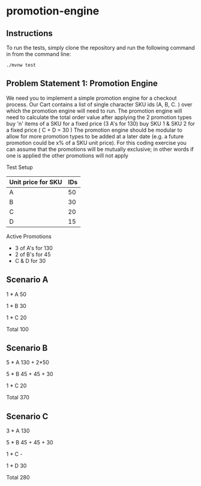# promotion-engine
Instructions
-----------
To run the tests, simply clone the repository and run the following command in from the command line:
```
./mvnw test
```

Problem Statement 1: Promotion Engine
-----------
We need you to implement a simple promotion engine for a checkout process. Our Cart contains a list of single character SKU ids (A, B, C.	) over which the promotion engine will need to run.
The promotion engine will need to calculate the total order value after applying the 2 promotion types
buy 'n' items of a SKU for a fixed price (3 A's for 130)
buy SKU 1 & SKU 2 for a fixed price ( C + D = 30 )
The promotion engine should be modular to allow for more promotion types to be added at a later date (e.g. a future promotion could be x% of a SKU unit price). For this coding exercise you can assume that the promotions will be mutually exclusive; in other words if one is applied the other promotions will not apply

Test Setup

| Unit price for SKU       | IDs |
| ----------- | ----------- |
| A   | 50       |
| B   | 30        |
| C   | 20        |
| D   | 15        |


Active Promotions 
* 3 of A's for 130
* 2 of B's for 45 
* C & D for 30

Scenario A
-----------
1 * A 50

1 * B 30

1 * C 20

Total 100

Scenario B
-----------

5 * A 130 + 2*50

5 * B 45 + 45 + 30

1 * C 20

Total 370

Scenario C
-----------

3 * A 130

5 * B 45 + 45 + 30

1 * C -

1 * D 30

Total 280



